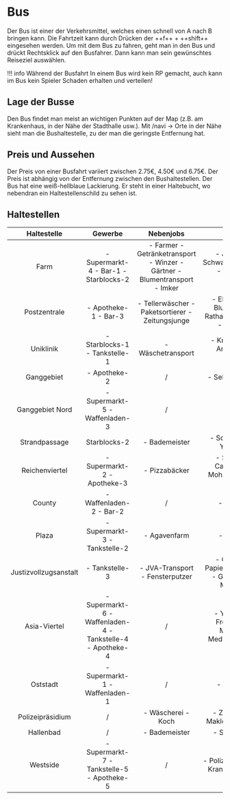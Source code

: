 # Bus
Der Bus ist einer der Verkehrsmittel, welches einen schnell von A nach B bringen kann. Die Fahrtzeit kann durch Drücken der ++f++ + ++shift++ eingesehen werden. Um mit dem Bus zu fahren, geht man in den Bus und drückt Rechtsklick auf den Busfahrer. Dann kann man sein gewünschtes Reiseziel auswählen.

!!! info Während der Busfahrt
    In einem Bus wird kein RP gemacht, auch kann im Bus kein Spieler Schaden erhalten und verteilen!

## Lage der Busse
Den Bus findet man meist an wichtigen Punkten auf der Map (z.B. am Krankenhaus, in der Nähe der Stadthalle usw.). Mit /navi -> Orte in der Nähe sieht man die Bushaltestelle, zu der man die geringste Entfernung hat.

## Preis und Aussehen
Der Preis von einer Busfahrt variiert zwischen 2.75€, 4.50€ und 6.75€. Der Preis ist abhängig von der Entfernung zwischen den Bushaltestellen.
Der Bus hat eine weiß-hellblaue Lackierung. Er steht in einer Haltebucht, wo nebendran ein Haltestellenschild zu sehen ist.

## Haltestellen

| Haltestelle | Gewerbe | Nebenjobs | Anderes |
| :-: | :-: | :-: | :-: |
| Farm | - Supermarkt-4 - Bar-1 - Starblocks-2 | - Farmer - Getränketransport - Winzer - Gärtner - Blumentransport - Imker | - Jagdhütte - Schwarzmarktauktion - Gärtnerei - Mohnfeld|
| Postzentrale | - Apotheke-1 - Bar-3 | - Tellerwäscher - Paketsortierer - Zeitungsjunge | - Elektroladen - Blumenladen - Rathaus - Stadthalle - Feuerwehr |
| Uniklinik | - Starblocks-1 - Tankstelle-1 | - Wäschetransport | - Krankenhaus - Anglerteich - Bergbau |
| Ganggebiet | - Apotheke-2 | / | - Sekte - Tierheim |
| Ganggebiet Nord | - Supermarkt-5 - Waffenladen-3 | / | / |
| Strandpassage | Starblocks-2 | - Bademeister | - Schwimmbad - Yachthafen |
| Reichenviertel | - Supermarkt-2 - Apotheke-3 | - Pizzabäcker | - Sägewerk - Camorra HQ - Mohnfeld - Polizei Süd |
| County | - Waffenladen-2 - Bar-2 | / | - Tacoladen |
| Plaza | - Supermarkt-3 - Tankstelle-2 | - Agavenfarm | - Kartell HQ |
| Justizvollzugsanstalt | - Tankstelle-3 | - JVA-Transport - Fensterputzer | - Gefängnis - Papierfabrik - Labor - Geldwäsche - Möbelhaus |
| Asia-Viertel | - Supermarkt-6 - Waffenladen-4 - Tankstelle-4 - Apotheke-4 | / | - Yakuza HQ - Freizeitpark - Mohnfeld - Meditationstempel |
| Oststadt | - Supermarkt-1 - Waffenladen-1 | / | - Jagdgebiet |
| Polizeipräsidium | / | - Wäscherei - Koch | - Zentralbank - Makler - Polizei HQ |
| Hallenbad | / | - Bademeister | - Schwimmbad |
| Westside | - Supermarkt-7 - Tankstelle-5 - Apotheke-5 | / | - Polizeirevier West - Krankenhaus West |
